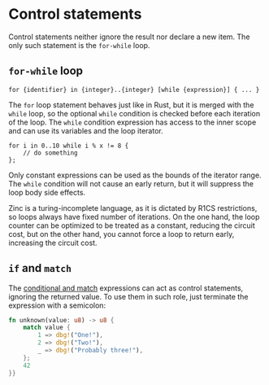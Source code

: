# Control statements

Control statements neither ignore the result nor declare a new item. The
only such statement is the `for-while` loop.

## `for-while` loop

`for {identifier} in {integer}..{integer} [while {expression}] { ... }`

The `for` loop statement behaves just like in Rust, but it is merged with the
`while` loop, so the optional `while` condition is checked before each iteration
of the loop. The `while` condition expression has access to the inner scope and
can use its variables and the loop iterator.

```rust,no_run,noplaypen
for i in 0..10 while i % x != 8 {
    // do something
};
```

Only constant expressions can be used as the bounds of the iterator range. The
`while` condition will not cause an early return, but it will suppress the loop
body side effects.

Zinc is a turing-incomplete language, as it is dictated by R1CS restrictions, so
loops always have fixed number of iterations. On the one hand, the loop counter
can be optimized to be treated as a constant, reducing the circuit cost, but on
the other hand, you cannot force a loop to return early, increasing the circuit
cost.

## `if` and `match`

The [conditional and match](../06-expressions/03-conditional.md) expressions can act as control statements, ignoring
the returned value. To use them in such role, just terminate the expression with
a semicolon:

```rust
fn unknown(value: u8) -> u8 {
    match value {
        1 => dbg!("One!"),
        2 => dbg!("Two!"),
        _ => dbg!("Probably three!"),
    };
    42
}}
```
